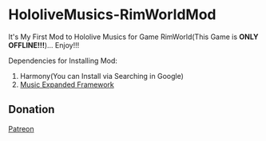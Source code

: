 # HololiveMusics-RimWorldMod
It's My First Mod to Hololive Musics for Game RimWorld(This Game is **ONLY OFFLINE!!!**)... Enjoy!!!

Dependencies for Installing Mod:
1. Harmony(You can Install via Searching in Google)
2. [Music Expanded Framework](https://github.com/Music-Expanded/music-expanded-framework)

## Donation

[Patreon](https://www.patreon.com/NijoFukushiOfficial)
